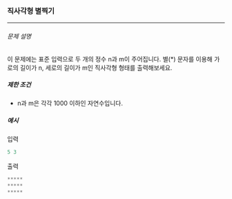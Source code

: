 ### 직사각형 별찍기
___ 
###### 문제 설명
이 문제에는 표준 입력으로 두 개의 정수 n과 m이 주어집니다.
별(*) 문자를 이용해 가로의 길이가 n, 세로의 길이가 m인 직사각형 형태를 출력해보세요.

##### 제한 조건
* n과 m은 각각 1000 이하인 자연수입니다.

##### 예시
입력
```swift
5 3
```
출력
```swift
*****
*****
*****
```
